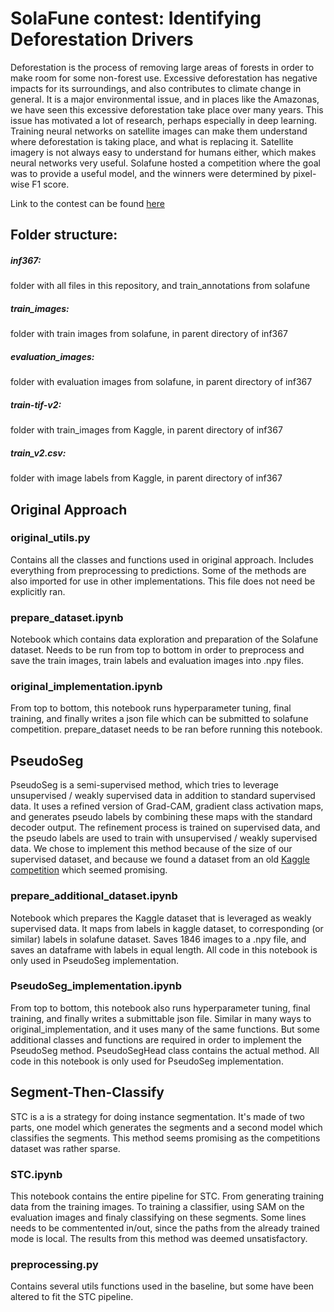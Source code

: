 #  SolaFune contest: Identifying Deforestation Drivers

Deforestation is the process of removing large areas of forests in order to make room for some non-forest use. Excessive deforestation has negative impacts for its surroundings, and also contributes to climate change in general. It is a major environmental issue, and in places like the Amazonas, we have seen this excessive deforestation take place over many years. This issue has motivated a lot of research, perhaps especially in deep learning. Training neural networks on satellite images can make them understand where deforestation is taking place, and what is replacing it. Satellite imagery is not always easy to understand for humans either, which makes neural networks very useful.  Solafune hosted a competition where the goal was to provide a useful model, and the winners were determined by pixel-wise F1 score.   

Link to the contest can be found [here](https://solafune.com/competitions/68ad4759-4686-4bb3-94b8-7063f755b43d?menu=about&tab=overview)

## Folder structure: 
##### inf367: 
folder with all files in this repository, and train_annotations from solafune
##### train_images: 
folder with train images from solafune, in parent directory of inf367
##### evaluation_images: 
folder with evaluation images from solafune, in parent directory of inf367
##### train-tif-v2: 
folder with train_images from Kaggle, in parent directory of inf367
##### train_v2.csv:
folder with image labels from Kaggle,  in parent directory of inf367

## Original Approach

### original_utils.py

Contains all the classes and functions used in original approach. Includes everything from preprocessing to predictions. Some of the methods are also imported for use in other implementations. This file does not need be explicitly ran. 

### prepare_dataset.ipynb

Notebook which contains data exploration and preparation of the Solafune dataset. Needs to be run from top to bottom in order to preprocess and save the train images, train labels and evaluation images into .npy files. 

### original_implementation.ipynb

From top to bottom, this notebook runs hyperparameter tuning, final training, and finally writes a json file which can be submitted to solafune competition. prepare_dataset needs to be ran before running this notebook. 

## PseudoSeg

PseudoSeg is a semi-supervised method, which tries to leverage unsupervised / weakly supervised data in addition to standard supervised data. It uses a refined version of Grad-CAM, gradient class activation maps, and generates pseudo labels by combining these maps with the standard decoder output. The refinement process is trained on supervised data, and the pseudo labels are used to train with unsupervised / weakly supervised data. We chose to implement this method because of the size of our supervised dataset, and because we found a dataset from an old [Kaggle competition](https://www.kaggle.com/competitions/planet-understanding-the-amazon-from-space/data) which seemed promising. 

### prepare_additional_dataset.ipynb

Notebook which prepares the Kaggle dataset that is leveraged as weakly supervised data. It maps from labels in kaggle dataset, to corresponding (or similar) labels in solafune dataset. Saves 1846 images to a .npy file, and saves an dataframe with labels in equal length. All code in this notebook is only used in PseudoSeg implementation. 

### PseudoSeg_implementation.ipynb

 From top to bottom, this notebook also runs hyperparameter tuning, final training, and finally writes a submittable json file. Similar in many ways to original_implementation, and it uses many of the same functions. But some additional classes and functions are required in order to implement the PseudoSeg method. PseudoSegHead class contains the actual method. All code in this notebook is only used for PseudoSeg implementation. 

## Segment-Then-Classify

STC is a is a strategy for doing instance segmentation. It's made of two parts, one model which generates the segments and a second model which classifies the segments. This method seems promising as the competitions dataset was rather sparse. 

### STC.ipynb

This notebook contains the entire pipeline for STC. From generating training data from the training images. To training a classifier, using SAM on the evaluation images and finaly classifying on these segments. Some lines needs to be commentented in/out, since the paths from the already trained mode is local. The results from this method was deemed unsatisfactory. 

### preprocessing.py 
Contains several utils functions used in the baseline, but some have been altered to fit the STC pipeline.

